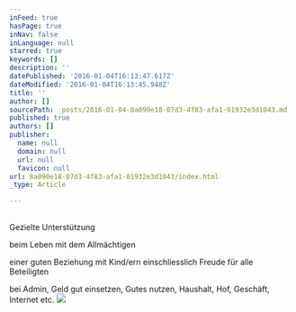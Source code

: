 ```yaml
---
inFeed: true
hasPage: true
inNav: false
inLanguage: null
starred: true
keywords: []
description: ''
datePublished: '2016-01-04T16:13:47.617Z'
dateModified: '2016-01-04T16:13:45.948Z'
title: ''
author: []
sourcePath: _posts/2016-01-04-8a090e18-07d3-4f83-afa1-01932e3d1043.md
published: true
authors: []
publisher:
  name: null
  domain: null
  url: null
  favicon: null
url: 8a090e18-07d3-4f83-afa1-01932e3d1043/index.html
_type: Article

---
```

## 

Gezielte Unterstützung

beim Leben mit dem Allmächtigen

einer guten Beziehung mit Kind/ern einschliesslich Freude für alle Beteiligten

bei Admin, Geld gut einsetzen, Gutes nutzen, Haushalt, Hof, Geschäft, Internet etc.
![](https://the-grid-user-content.s3-us-west-2.amazonaws.com/0a8338ed-09ad-4335-98ae-fa0d3b3c697f.jpg)